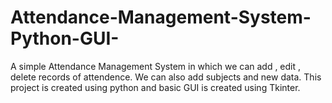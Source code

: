 # Attendance-Management-System-Python-GUI-
A simple Attendance Management System in which we can add , edit , delete records of attendence. We can also add subjects and new data. This project is created using python and basic GUI is created using Tkinter.
